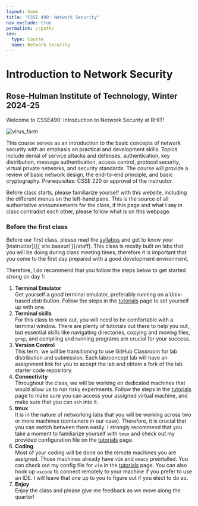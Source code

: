 ```yaml
---
layout: home
title: "CSSE 490: Network Security"
nav_exclude: true
permalink: /:path/
seo:
  type: Course
  name: Network Security
---
```


# Introduction to Network Security

## Rose-Hulman Institute of Technology, Winter 2024-25

Welcome to CSSE490: Introduction to Network Security at RHIT!

![virus_farm](https://imgs.xkcd.com/comics/network.png)

This course serves as an introduction to the basic concepts of network security
with an emphasis on practical and development skills. Topics include denial of
service attacks and defenses, authentication, key distribution, message
authentication, access control, protocol security, virtual private networks, and
security standards.  The course will provide a review of basic network design,
the end-to-end principle, and basic cryptography. Prerequisites: CSSE 220 or
approval of the instructor.

Before class starts, please familiarize yourself with this website, including
the different menus on the left-hand pane. This is the source of all
authoritative announcements for the class, if this page and what I say in class
contradict each other, please follow what is on this webpage.

### Before the first class

Before our first class, please read the [syllabus](syllabus) and get to know your
[instructor]({{ site.baseurl }}/staff). This class is mostly built on labs that
you will be doing during class meeting times, therefore it is important that you
come to the first day prepared with a good development environment.

Therefore, I do recommend that you follow the steps below to get started strong
on day 1:

1. __Terminal Emulator__<br>
    Get yourself a good terminal emulator, preferably running on a Unix-based
    distribution. Follow the steps in the [tutorials](docs/guides/guides) page
    to set yourself up with one.
2. __Terminal skills__<br>
    For this class to work out, you will need to be comfortable with a terminal
    window. There are plenty of tutorials out there to help you out, but
    essential skills like navigating directories, copying and moving files,
    `grep`, and compiling and running programs are crucial for your success.
3. __Version Control__<br>
    This term, we will be transitioning to use GitHub Classroom for lab
    distribution and submission. Each lab/concept lab will have an assignment
    link for you to accept the lab and obtain a fork of the lab starter code
    repository.
    <!--
    Create an __empty private__ repository (anywhere you prefer, most use
    [Github](https://github.com)). Follow the steps in the
    [tutorials](docs/guides/guides) page to get the content of the first lab and
    test connectivity.
    -->
4. __Connectivity__<br>
    Throughout the class, we will be working on dedicated machines that would
    allow us to run risky experiments. Follow the steps in the
    [tutorials](docs/guides/guides) page to make sure you can access your
    assigned virtual machine, and make sure that you can `ssh` into it.
5. __tmux__<br>
    It is in the nature of networking labs that you will be working across two
    or more machines (containers in our case). Therefore, it is crucial that you
    can switch between them easily. I strongly recommend that you take a moment
    to familiarize yourself with `tmux` and check out my provided configuration
    file on the [tutorials](docs/guides/guides) page.
6. __Coding__<br>
    Most of your coding will be done on the remote machines you are assigned.
    Those machines already have `vim` and `emacs` preintalled. You can check out
    my config file for `vim` in the [tutorials](docs/guides/guides) page. You
    can also hook up `vscode` to connect remotely to your machine if you prefer
    to use an IDE. I will leave that one up to you to figure out if you elect to
    do so.
7. __Enjoy__<br>
    Enjoy the class and please give me feedback as we move along the quarter!


